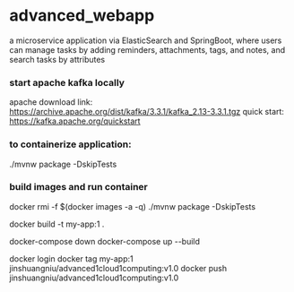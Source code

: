 # advanced_webapp

a microservice application via ElasticSearch and SpringBoot, where users can manage tasks by adding reminders, attachments, tags, and notes, and search tasks by attributes

### start apache kafka locally
apache download link: https://archive.apache.org/dist/kafka/3.3.1/kafka_2.13-3.3.1.tgz
quick start: https://kafka.apache.org/quickstart

### to containerize application:

./mvnw package -DskipTests 

### build images and run container 


docker rmi -f $(docker images -a -q)
./mvnw package -DskipTests

docker build -t my-app:1 . 

docker-compose down
docker-compose up --build 

docker login 
docker tag my-app:1 jinshuangniu/advanced1cloud1computing:v1.0
docker push jinshuangniu/advanced1cloud1computing:v1.0


